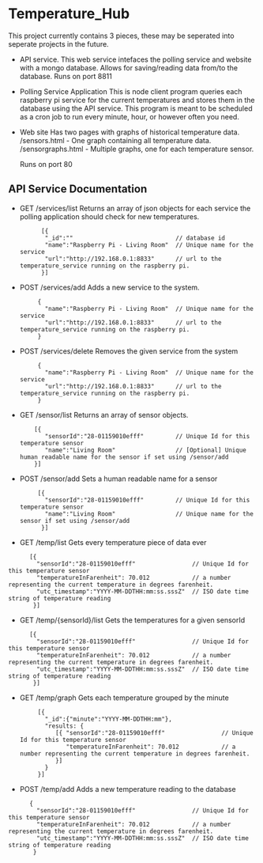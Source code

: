 # Temperature_Hub

This project currently contains 3 pieces, these may be seperated into seperate projects in the future.

* API service.
  This web service intefaces the polling service and website with a mongo database.
  Allows for saving/reading data from/to the database.
  Runs on port 8811
  
* Polling Service Application
  This is node client program queries each raspberry pi service for the current temperatures and stores them in the database using the API service.
  This program is meant to be scheduled as a cron job to run every minute, hour, or however often you need.

* Web site
  Has two pages with graphs of historical temperature data.
  /sensors.html  - One graph containing all temperature data.
  /sensorgraphs.html - Multiple graphs, one for each temperature sensor.
  
  Runs on port 80

## API Service Documentation

 * GET /services/list
   Returns an array of json objects for each service the polling application should check for new temperatures.
   ```
         [{ 
          "_id":""                             // database id
          "name":"Raspberry Pi - Living Room"  // Unique name for the service
          "url":"http://192.168.0.1:8833"      // url to the temperature_service running on the raspberry pi.
         }]
   ```
  
 * POST /services/add
   Adds a new service to the system.
   ```
        {    
          "name":"Raspberry Pi - Living Room"  // Unique name for the service
          "url":"http://192.168.0.1:8833"      // url to the temperature_service running on the raspberry pi.
        }
   ```
 * POST /services/delete
   Removes the given service from the system
   ```
        {    
          "name":"Raspberry Pi - Living Room"  // Unique name for the service
          "url":"http://192.168.0.1:8833"      // url to the temperature_service running on the raspberry pi.
        }
   ```
   
 * GET /sensor/list
   Returns an array of sensor objects.
   ```
       [{ 
          "sensorId":"28-01159010efff"         // Unique Id for this temperature sensor
          "name":"Living Room"                 // [Optional] Unique human readable name for the sensor if set using /sensor/add
       }]
   ```
 
 * POST /sensor/add
   Sets a human readable name for a sensor
   ```
        [{ 
          "sensorId":"28-01159010efff"         // Unique Id for this temperature sensor
          "name":"Living Room"                 // Unique name for the sensor if set using /sensor/add
         }]
   ```
 * GET /temp/list
  Gets every temperature piece of data ever
  ```
        [{ 
          "sensorId":"28-01159010efff"                // Unique Id for this temperature sensor
          "temperatureInFarenheit": 70.012            // a number representing the current temperature in degrees farenheit.
          "utc_timestamp":"YYYY-MM-DDTHH:mm:ss.sssZ"  // ISO date time string of temperature reading
         }]
   ```
  
 * GET /temp/{sensorId}/list
  Gets the temperatures for a given sensorId
  ```
        [{ 
          "sensorId":"28-01159010efff"                // Unique Id for this temperature sensor
          "temperatureInFarenheit": 70.012            // a number representing the current temperature in degrees farenheit.
          "utc_timestamp":"YYYY-MM-DDTHH:mm:ss.sssZ"  // ISO date time string of temperature reading
         }]
   ```
 * GET /temp/graph
   Gets each temperature grouped by the minute
   ```
        [{ 
          "_id":{"minute":"YYYY-MM-DDTHH:mm"},
          "results: {
             [{ "sensorId":"28-01159010efff"                // Unique Id for this temperature sensor
                "temperatureInFarenheit": 70.012            // a number representing the current temperature in degrees farenheit.
             }]
          }
        }]
   ```
 
 
 * POST /temp/add
  Adds a new temperature reading to the database
  ```
        { 
          "sensorId":"28-01159010efff"                // Unique Id for this temperature sensor
          "temperatureInFarenheit": 70.012            // a number representing the current temperature in degrees farenheit.
          "utc_timestamp":"YYYY-MM-DDTHH:mm:ss.sssZ"  // ISO date time string of temperature reading
         }
   ```
 
